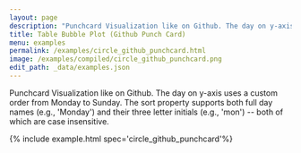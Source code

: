 ```yaml
---
layout: page
description: "Punchcard Visualization like on Github. The day on y-axis uses a custom order from Monday to Sunday.  The sort property supports both full day names (e.g., 'Monday') and their three letter initials (e.g., 'mon') -- both of which are case insensitive."
title: Table Bubble Plot (Github Punch Card)
menu: examples
permalink: /examples/circle_github_punchcard.html
image: /examples/compiled/circle_github_punchcard.png
edit_path: _data/examples.json
---
```


Punchcard Visualization like on Github. The day on y-axis uses a custom order from Monday to Sunday.  The sort property supports both full day names (e.g., 'Monday') and their three letter initials (e.g., 'mon') -- both of which are case insensitive.

{% include example.html spec='circle_github_punchcard'%}
